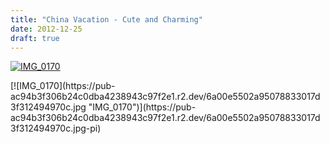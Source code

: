 ```yaml
---
title: "China Vacation - Cute and Charming"
date: 2012-12-25
draft: true
---
```


[![IMG_0170](https://pub-ac94b3f306b24c0dba4238943c97f2e1.r2.dev/6a00e5502a95078833017d3f3123e4970c.jpg "IMG_0170")](https://pub-ac94b3f306b24c0dba4238943c97f2e1.r2.dev/6a00e5502a95078833017d3f3123e4970c.jpg-pi)  
  
  
  
  
  
  
  
  

<!--more--> [![IMG_0170](https://pub-ac94b3f306b24c0dba4238943c97f2e1.r2.dev/6a00e5502a95078833017d3f312494970c.jpg "IMG_0170")](https://pub-ac94b3f306b24c0dba4238943c97f2e1.r2.dev/6a00e5502a95078833017d3f312494970c.jpg-pi)
